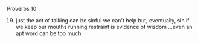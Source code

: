 Proverbs 10

19) just the act of talking can be sinful
  we can't help but, eventually, sin if we keep our mouths running
  restraint is evidence of wisdom
  ...even an apt word can be too much
